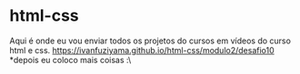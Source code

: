 # html-css
 Aqui é onde eu vou enviar todos os projetos do cursos em vídeos do curso html e css.
 https://ivanfuziyama.github.io/html-css/modulo2/desafio10
 *depois eu coloco mais coisas :\
